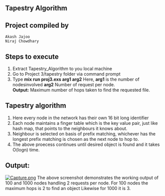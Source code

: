 ## Tapestry Algorithm
	
## Project compiled by
	Akash Jajoo
	Niraj Chowdhary

## Steps to execute
1. Extract Tapestry_Algorithm to you local machine
2. Go to Project 3/tapestry folder via command prompt
3.  Type **mix run proj3.exs arg1 arg2** 
  Here,
     **arg1** is the number of nodesinvolved
      **arg2** Number of request per node.  
    **Output:**  Maximum number of hops taken to find the requested file.
    
 
## Tapestry algorithm
1. Here every node in the network has their own 16 bit long identifier
2. Each node maintains a finger table which is the key value pair, just like hash map, that points to the neighbours it knows about.
3. Neighbour is selected on basis of prefix matching, whichever has the longest prefix matching is chosen as the next node to hop to.
4. The above proecess continues until desired object is found and it takes O(logn) time.


## Output:
[![Capture.png](https://i.postimg.cc/jjGfqsv2/Capture.png)](https://postimg.cc/xk38tVwV)
The above screenshot demonstrates the working output of 100 and 1000 nodes handling 2 requests per node. 
For 100 nodes the maximum hops is 2 to find an object
Likewise for 1000 it is 3.
